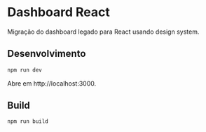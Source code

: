 # Dashboard React

Migração do dashboard legado para React usando design system.

## Desenvolvimento

```bash
npm run dev
```

Abre em http://localhost:3000.

## Build

```bash
npm run build
```
